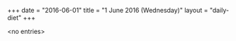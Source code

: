 +++
date = "2016-06-01"
title = "1 June 2016 (Wednesday)"
layout = "daily-diet"
+++


\<no entries\>
